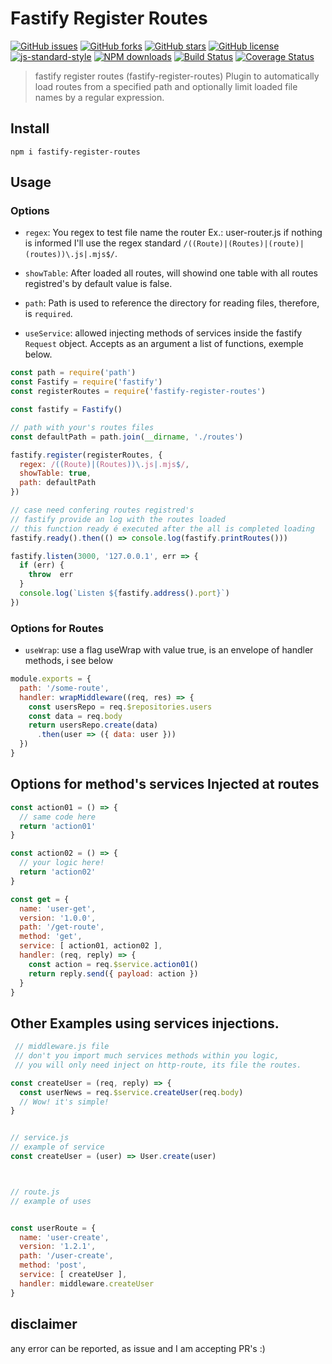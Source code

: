 # Fastify Register Routes

[![GitHub issues](https://img.shields.io/github/issues/israeleriston/fastify-register-routes.svg)](https://github.com/israeleriston/fastify-register-routes/issues) [![GitHub forks](https://img.shields.io/github/forks/israeleriston/fastify-register-routes.svg)](https://github.com/israeleriston/fastify-register-routes/network) [![GitHub stars](https://img.shields.io/github/stars/israeleriston/fastify-register-routes.svg)](https://github.com/israeleriston/fastify-register-routes/stargazers) [![GitHub license](https://img.shields.io/github/license/israeleriston/fastify-register-routes.svg)](https://github.com/israeleriston/fastify-register-routes/blob/master/LICENSE) [![js-standard-style](https://img.shields.io/badge/code%20style-standard-brightgreen.svg?style=flat)](http://standardjs.com/) [![NPM downloads](https://img.shields.io/npm/dm/fastify-register-routes.svg?style=flat)](https://www.npmjs.com/package/fastify-register-routes) [![Build Status](https://travis-ci.org/israeleriston/fastify-register-routes.svg?branch=master)](https://travis-ci.org/israeleriston/fastify-register-routes)
[![Coverage Status](https://coveralls.io/repos/github/israeleriston/fastify-register-routes/badge.svg?branch=master)](https://coveralls.io/github/israeleriston/fastify-register-routes?branch=master)

> fastify register routes (fastify-register-routes) Plugin to automatically load routes from a specified path and optionally limit loaded file names by a regular expression.


## Install

`npm i fastify-register-routes `


## Usage

### Options

* `regex`: You regex to test file name the router Ex.: user-router.js
  if nothing is informed I'll use the regex standard `/((Route)|(Routes)|(route)|(routes))\.js|.mjs$/`.

* `showTable`: After loaded all routes, will showind one table
  with all routes registred's by default value is false.

* `path`: Path is used to reference the directory for reading files, therefore, is `required`.

* `useService`: allowed injecting methods of services inside the fastify `Request` object.
  Accepts as an argument a list of functions, exemple below.



```js
const path = require('path')
const Fastify = require('fastify')
const registerRoutes = require('fastify-register-routes')

const fastify = Fastify()

// path with your's routes files
const defaultPath = path.join(__dirname, './routes')

fastify.register(registerRoutes, {
  regex: /((Route)|(Routes))\.js|.mjs$/,
  showTable: true,
  path: defaultPath
})

// case need confering routes registred's
// fastify provide an log with the routes loaded
// this function ready é executed after the all is completed loading
fastify.ready().then(() => console.log(fastify.printRoutes()))

fastify.listen(3000, '127.0.0.1', err => {
  if (err) {
    throw  err
  }
  console.log(`Listen ${fastify.address().port}`)
})

```

### Options for Routes

* `useWrap`: use a flag useWrap with value true, is an envelope of handler methods, i see below


```js
module.exports = {
  path: '/some-route',
  handler: wrapMiddleware((req, res) => {
    const usersRepo = req.$repositories.users
    const data = req.body
    return usersRepo.create(data)
      .then(user => ({ data: user }))
  })
}
```

## Options for method's services Injected at routes

```js
const action01 = () => {
  // same code here
  return 'action01'
}

const action02 = () => {
  // your logic here!
  return 'action02'
}

const get = {
  name: 'user-get',
  version: '1.0.0',
  path: '/get-route',
  method: 'get',
  service: [ action01, action02 ],
  handler: (req, reply) => {
    const action = req.$service.action01()
    return reply.send({ payload: action })
  }
}

```
## Other Examples using services injections.

```js
 // middleware.js file
 // don't you import much services methods within you logic,
 // you will only need inject on http-route, its file the routes.

const createUser = (req, reply) => {
  const userNews = req.$service.createUser(req.body)
  // Wow! it's simple!
}


// service.js
// example of service
const createUser = (user) => User.create(user)



// route.js
// example of uses


const userRoute = {
  name: 'user-create',
  version: '1.2.1',
  path: '/user-create',
  method: 'post',
  service: [ createUser ],
  handler: middleware.createUser
}
```

## disclaimer
any error can be reported, as issue and I am accepting PR's :)
